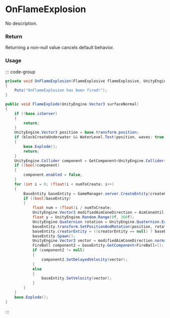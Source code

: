 # OnFlameExplosion
<Badge type="info" text="Weapon"/><Badge type="danger" text="Carbon Compatible"/><Badge type="warning" text="Oxide Compatible"/>
No description.
### Return
Returning a non-null value cancels default behavior.

### Usage
::: code-group
```csharp [Example]
private void OnFlameExplosion(FlameExplosive flameExplosive, UnityEngine.Collider local1)
{
	Puts("OnFlameExplosion has been fired!");
}
```
```csharp [Source — Assembly-CSharp @ FlameExplosive]
public void FlameExplode(UnityEngine.Vector3 surfaceNormal)
{
	if (!base.isServer)
	{
		return;
	}
	UnityEngine.Vector3 position = base.transform.position;
	if (blockCreateUnderwater && WaterLevel.Test(position, waves: true, volumes: false))
	{
		base.Explode();
		return;
	}
	UnityEngine.Collider component = GetComponent<UnityEngine.Collider>();
	if ((bool)component)
	{
		component.enabled = false;
	}
	for (int i = 0; (float)i < numToCreate; i++)
	{
		BaseEntity baseEntity = GameManager.server.CreateEntity(createOnExplode.resourcePath, position);
		if ((bool)baseEntity)
		{
			float num = (float)i / numToCreate;
			UnityEngine.Vector3 modifiedAimConeDirection = AimConeUtil.GetModifiedAimConeDirection(spreadAngle * spreadCurve.Evaluate(num), surfaceNormal);
			float y = UnityEngine.Random.Range(0f, 360f);
			UnityEngine.Quaternion rotation = UnityEngine.Quaternion.Euler(0f, y, 0f);
			baseEntity.transform.SetPositionAndRotation(position, rotation);
			baseEntity.creatorEntity = ((creatorEntity == null) ? baseEntity : creatorEntity);
			baseEntity.Spawn();
			UnityEngine.Vector3 vector = modifiedAimConeDirection.normalized * UnityEngine.Random.Range(minVelocity, maxVelocity) * velocityCurve.Evaluate(num * UnityEngine.Random.Range(1f, 1.1f));
			FireBall component2 = baseEntity.GetComponent<FireBall>();
			if (component2 != null)
			{
				component2.SetDelayedVelocity(vector);
			}
			else
			{
				baseEntity.SetVelocity(vector);
			}
		}
	}
	base.Explode();
}

```
:::
